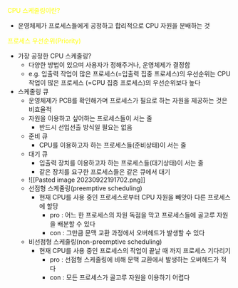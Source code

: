 <span style="color:yellow">CPU 스케줄링이란?</span>
- 운영체제가 프로세스들에게 공정하고 합리적으로 CPU 자원을 분배하는 것

<span style="color:yellow">프로세스 우선순위(Priority)</span>
- 가장 공정한 CPU 스케줄링?
	- 다양한 방법이 있으며 사용자가 정해주거나, 운영체제가 결정함
	- e.g. 입출력 작업이 많은 프로세스(=입출력 집중 프로세스)의 우선순위는 CPU 작업이 많은 프로세스 (=CPU 집중 프로세스)의 우선순위보다 높다
- 스케줄링 큐
	- 운영체제가 PCB를 확인해가며 프로세스가 필요로 하는 자원을 제공하는 것은 비효율적
	- 자원을 이용하고 싶어하는 프로세스들이 서는 줄
		- 반드시 선입선출 방식일 필요는 없음
	- 준비 큐
		- CPU를 이용하고자 하는 프로세스들(준비상태)이 서는 줄
	- 대기 큐
		- 입출력 장치를 이용하고자 하는 프로세스들(대기상태)이 서는 줄
		- 같은 장치를 요구한 프로세스들은 같은 큐에서 대기
	- ![[Pasted image 20230922191702.png]]
	- 선점형 스케줄링(preemptive scheduling)
		- 현재 CPU를 사용 중인 프로세스로부터 CPU 자원을 빼앗아 다른 프로세스에 할당
			- pro : 어느 한 프로세스의 자원 독점을 막고 프로세스들에  골고루 자원을 배분할 수 있다
			- con : 그만큼 문맥 교환 과정에서 오버헤드가 발생할 수 있다
	- 비선점형 스케줄링(non-preemptive scheduling)
		- 현재 CPU를 사용 중인 프로세스의 작업이 끝날 때 까지 프로세스 기다리기
			- pro : 선점형 스케줄링에 비해 문맥 교환에서 발생하는 오버헤드가 적다
			- con : 모든 프로세스가 골고루 자원을 이용하기 어렵다






